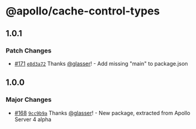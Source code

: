 # @apollo/cache-control-types

## 1.0.1

### Patch Changes

- [#171](https://github.com/apollographql/apollo-utils/pull/171) [`e8d3a72`](https://github.com/apollographql/apollo-utils/commit/e8d3a72834b80930478d21e9bf1fa50d039c127a) Thanks [@glasser](https://github.com/glasser)! - Add missing "main" to package.json

## 1.0.0

### Major Changes

- [#168](https://github.com/apollographql/apollo-utils/pull/168) [`9cc9b9a`](https://github.com/apollographql/apollo-utils/commit/9cc9b9a4ea9618907abdb485d0780f4444f959de) Thanks [@glasser](https://github.com/glasser)! - New package, extracted from Apollo Server 4 alpha
